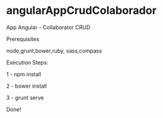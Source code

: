 # angularAppCrudColaborador
App Angular - Collaborator CRUD

Prerequisites

node,grunt,bower,ruby, sass,compass

Execution Steps:

1 - npm install

2 - bower install

3 - grunt serve

Done!
